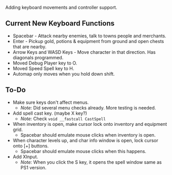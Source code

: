 Adding keyboard movements and controller support.

## Current New Keyboard Functions
- Spacebar - Attack nearby enemies, talk to towns people and merchants.
- Enter - Pickup gold, potions & equipment from ground and open chests that are nearby.
- Arrow Keys and WASD Keys - Move character in that direction. Has diagonals programmed.
- Moved Debug Player key to O.
- Moved Speed Spell key to H.
- Automap only moves when you hold down shift.

## To-Do
- Make sure keys don't affect menus.
    - _Note:_ Did several menu checks already. More testing is needed.
- Add spell cast key. (maybe X key?)
    - _Note:_ Check ```void __fastcall CastSpell```
- When inventory is open, make cursor lock onto inventory and equipment grid.
    - Spacebar should emulate mouse clicks when inventory is open.
- When character levels up, and char info window is open, lock cursor onto [+] buttons.
    - Spacebar should emulate mouse clicks when this happens.
- Add XInput.
    - _Note:_ When you click the S key, it opens the spell window same as PS1 version.
